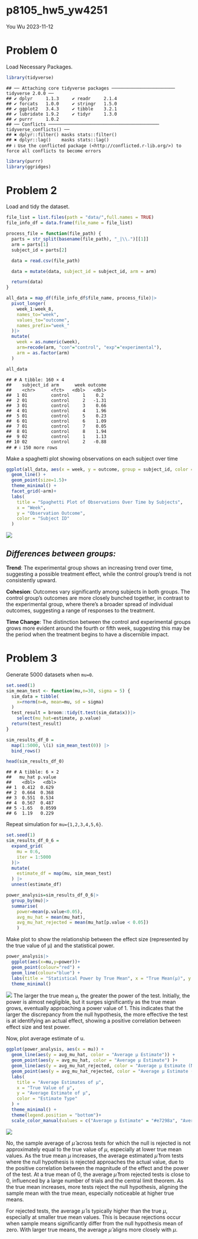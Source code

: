 p8105_hw5_yw4251
================
You Wu
2023-11-12

# Problem 0

Load Necessary Packages.

``` r
library(tidyverse)
```

    ## ── Attaching core tidyverse packages ──────────────────────── tidyverse 2.0.0 ──
    ## ✔ dplyr     1.1.3     ✔ readr     2.1.4
    ## ✔ forcats   1.0.0     ✔ stringr   1.5.0
    ## ✔ ggplot2   3.4.3     ✔ tibble    3.2.1
    ## ✔ lubridate 1.9.2     ✔ tidyr     1.3.0
    ## ✔ purrr     1.0.2     
    ## ── Conflicts ────────────────────────────────────────── tidyverse_conflicts() ──
    ## ✖ dplyr::filter() masks stats::filter()
    ## ✖ dplyr::lag()    masks stats::lag()
    ## ℹ Use the conflicted package (<http://conflicted.r-lib.org/>) to force all conflicts to become errors

``` r
library(purrr)
library(ggridges)
```

# Problem 2

Load and tidy the dataset.

``` r
file_list = list.files(path = "data/",full.names = TRUE)
file_info_df = data.frame(file_name = file_list)

process_file = function(file_path) {
  parts = str_split(basename(file_path), "_|\\.")[[1]]
  arm = parts[1]
  subject_id = parts[2]

  data = read.csv(file_path) 

  data = mutate(data, subject_id = subject_id, arm = arm)

  return(data)
}

all_data = map_df(file_info_df$file_name, process_file)|>
  pivot_longer(
    week_1:week_8,
    names_to="week",
    values_to="outcome",
    names_prefix="week_"
  )|>
  mutate(
    week = as.numeric(week),
    arm=recode(arm, "con"="control", "exp"="experimental"),
    arm = as.factor(arm)           
  )

all_data
```

    ## # A tibble: 160 × 4
    ##    subject_id arm      week outcome
    ##    <chr>      <fct>   <dbl>   <dbl>
    ##  1 01         control     1    0.2 
    ##  2 01         control     2   -1.31
    ##  3 01         control     3    0.66
    ##  4 01         control     4    1.96
    ##  5 01         control     5    0.23
    ##  6 01         control     6    1.09
    ##  7 01         control     7    0.05
    ##  8 01         control     8    1.94
    ##  9 02         control     1    1.13
    ## 10 02         control     2   -0.88
    ## # ℹ 150 more rows

Make a spaghetti plot showing observations on each subject over time

``` r
ggplot(all_data, aes(x = week, y = outcome, group = subject_id, color = subject_id)) +
  geom_line() +
  geom_point(size=1.5)+
  theme_minimal() +
  facet_grid(~arm)+
  labs(
    title = "Spaghetti Plot of Observations Over Time by Subjects",
    x = "Week",
    y = "Observation Outcome",
    color = "Subject ID"
  ) 
```

![](p8105_hw5_yw4251_files/figure-gfm/unnamed-chunk-3-1.png)<!-- -->

## *Differences between groups:*

**Trend**: The experimental group shows an increasing trend over time,
suggesting a possible treatment effect, while the control group’s trend
is not consistently upward.

**Cohesion**: Outcomes vary significantly among subjects in both groups.
The control group’s outcomes are more closely bunched together, in
contrast to the experimental group, where there’s a broader spread of
individual outcomes, suggesting a range of responses to the treatment.

**Time Change**: The distinction between the control and experimental
groups grows more evident around the fourth or fifth week, suggesting
this may be the period when the treatment begins to have a discernible
impact.

# Problem 3

Generate 5000 datasets when `mu=0`.

``` r
set.seed(1)
sim_mean_test <- function(mu,n=30, sigma = 5) {
  sim_data = tibble(
    x=rnorm(n=n, mean=mu, sd = sigma)
  )
  test_result = broom::tidy(t.test(sim_data$x))|>
    select(mu_hat=estimate, p.value)
  return(test_result)
}

sim_results_df_0 =   
  map(1:5000, \(i) sim_mean_test(0)) |> 
  bind_rows()

head(sim_results_df_0)
```

    ## # A tibble: 6 × 2
    ##   mu_hat p.value
    ##    <dbl>   <dbl>
    ## 1  0.412  0.629 
    ## 2  0.664  0.368 
    ## 3  0.551  0.534 
    ## 4  0.567  0.487 
    ## 5 -1.65   0.0599
    ## 6  1.19   0.229

Repeat simulation for `mu={1,2,3,4,5,6}`.

``` r
set.seed(1)
sim_results_df_0_6 = 
  expand_grid(
    mu = 0:6,
    iter = 1:5000
  )|> 
  mutate(
    estimate_df = map(mu, sim_mean_test)
  ) |> 
  unnest(estimate_df)

power_analysis=sim_results_df_0_6|>
  group_by(mu)|>
  summarise(
    power=mean(p.value<0.05),
    avg_mu_hat = mean(mu_hat),
    avg_mu_hat_rejected = mean(mu_hat[p.value < 0.05])
    )
```

Make plot to show the relationship between the effect size (represented
by the true value of μ) and the statistical power.

``` r
power_analysis|>
  ggplot(aes(x=mu,y=power))+
  geom_point(colour="red") +
  geom_line(colour="blue") +
  labs(title = "Statistical Power by True Mean", x = "True Mean(μ)", y = "Power")+
  theme_minimal()
```

![](p8105_hw5_yw4251_files/figure-gfm/unnamed-chunk-6-1.png)<!-- --> The
larger the true mean `μ`, the greater the power of the test. Initially,
the power is almost negligible, but it surges significantly as the true
mean grows, eventually approaching a power value of 1. This indicates
that the larger the discrepancy from the null hypothesis, the more
effective the test is at identifying an actual effect, showing a
positive correlation between effect size and test power.

Now, plot average estimate of u.

``` r
ggplot(power_analysis, aes(x = mu)) +
  geom_line(aes(y = avg_mu_hat, color = "Average μ Estimate")) +
  geom_point(aes(y = avg_mu_hat, color = "Average μ Estimate") )+
  geom_line(aes(y = avg_mu_hat_rejected, color = "Average μ Estimate (Null Rejected)")) +
  geom_point(aes(y = avg_mu_hat_rejected, color = "Average μ Estimate (Null Rejected)")) +
  labs(
    title = "Average Estimates of μ", 
    x = "True Value of μ", 
    y = "Average Estimate of μ",
    color = "Estimate Type"
  ) +
  theme_minimal() +
  theme(legend.position = "bottom")+
  scale_color_manual(values = c("Average μ Estimate" = "#e7298a", "Average μ Estimate (Null Rejected)" = "#7570b3"))
```

![](p8105_hw5_yw4251_files/figure-gfm/unnamed-chunk-7-1.png)<!-- -->

No, the sample average of $\hat\mu$ across tests for which the null is
rejected is not approximately equal to the true value of $\mu$,
especially at lower true mean values. As the true mean $\mu$ increases,
the average estimated $\hat\mu$ from tests where the null hypothesis is
rejected approaches the actual value, due to the positive correlation
between the magnitude of the effect and the power of the test. At a true
mean of 0, the average $\hat\mu$ from rejected tests is close to 0,
influenced by a large number of trials and the central limit theorem. As
the true mean increases, more tests reject the null hypothesis, aligning
the sample mean with the true mean, especially noticeable at higher true
means.

For rejected tests, the average $\hat\mu$ is typically higher than the
true $\mu$, especially at smaller true mean values. This is because
rejections occur when sample means significantly differ from the null
hypothesis mean of zero. With larger true means, the average $\hat\mu$
aligns more closely with $\mu$.
